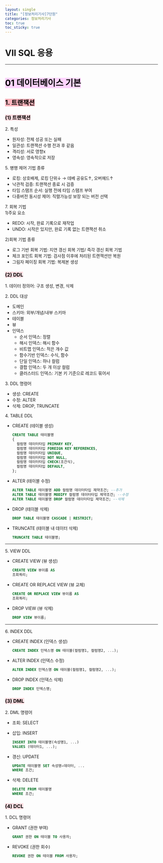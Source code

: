 ```yaml
---
layout: single
title: "[정보처리기사]7단원"
categories: 정보처리기사
toc: true
toc_sticky: true
---
```


# VII SQL 응용

---

# <mark style='background-color: #fed3fe'>01 데이터베이스 기본</mark>

## <mark style='background-color: #fdb5bd'>1. 트랜잭션</mark>

### <mark style='background-color: #ffdce0'>(1) 트랜잭션</mark>

2\. 특성

- 원자성: 전체 성공 또는 실패
- 일관성: 트랜잭션 수행 전과 후 같음
- 격리성: 서로 영향x
- 영속성: 영속적으로 저장

5\. 병행 제어 기법 종류

- 로킹: 상호배제, 로킹 단위↓ → 데베 공유도↑, 오버헤드↑
- 낙관적 검증: 트랜잭션 종료 시 검증
- 타임 스탬프 순서: 실행 전에 타임 스탬프 부여
- 다중버전 동시성 제어: 직렬가능성 보장 되는 버전 선택

7\. 회복 기법  
1\)주요 요소

- REDO: 시작, 완료 기록으로 재작업
- UNDO: 시작은 있지만, 완료 기록 없는 트랜잭션 취소

2\)회복 기법 종류

- 로그 기반 회복 기법: 지연 갱신 회복 기법/ 즉각 갱신 회복 기법
- 체크 포인트 회복 기법: 검사점 이후에 처리된 트랜잭션만 복원
- 그림자 페이징 회복 기법: 복제본 생성

### <mark style='background-color: #ffdce0'>(2) DDL</mark>

1\. 데이터 정의어: 구조 생성, 변경, 삭제

2\. DDL 대상

- 도메인
- 스키마: 외부/개념/내부 스키마
- 테이블
- 뷰
- 인덱스
  - 순서 인덱스: 정렬
  - 해시 인덱스: 해시 함수
  - 비트맵 인덱스: 적은 개수 값
  - 함수기반 인덱스: 수식, 함수
  - 단일 인덱스: 하나 컬럼
  - 결합 인덱스: 두 개 이상 컬럼
  - 클러스터드 인덱스: 기본 키 기준으로 레코드 묶어서

3\. DDL 명령어

- 생성: CREATE
- 수정: ALTER
- 삭제: DROP, TRUNCATE

4\. TABLE DDL

- CREATE (테이블 생성)

  ```sql
  CREATE TABLE 테이블명
  {
    컬럼명 데이터타입 PRIMARY KEY,
    컬럼명 데이터타입 FOREIGN KEY REFERENCES,
    컬럼명 데이터타입 UNIQUE,
    컬럼명 데이터타입 NOT NULL,
    컬럼명 데이터타입 CHECK(조건식),
    컬럼명 데이터타입 DEFAULT,
  };
  ```

- ALTER (테이블 수정)

  ```sql
  ALTER TABLE 테이블명 ADD 컬럼명 데이터타입 제약조건; --추가
  ALTER TABLE 테이블명 MODIFY 컬럼명 데이터타입 제약조건; --수정
  ALTER TABLE 테이블명 DROP 컬럼명 데이터타입 제약조건; --삭제
  ```

- DROP (테이블 삭제)

  ```sql
  DROP TABLE 테이블명 CASCADE | RESTRICT;
  ```

- TRUNCATE (테이블 내 데이터 삭제)

  ```sql
  TRUNCATE TABLE 테이블명;
  ```

---

5\. VIEW DDL

- CREATE VIEW (뷰 생성)

  ```sql
  CREATE VIEW 뷰이름 AS
  조회쿼리;
  ```

- CREATE OR REPLACE VIEW (뷰 교체)

  ```sql
  CREATE OR REPLACE VIEW 뷰이름 AS
  조회쿼리;
  ```

- DROP VIEW (뷰 삭제)

  ```sql
  DROP VIEW 뷰이름;
  ```

---

6\. INDEX DDL

- CREATE INDEX (인덱스 생성)

  ```sql
  CREATE INDEX 인덱스명 ON 테이블(컬럼명1, 컬럼명2, ...);
  ```

- ALTER INDEX (인덱스 수정)

  ```sql
  ALTER INDEX 인덱스명 ON 테이블(컬럼명1, 컬럼명2, ...);
  ```

- DROP INDEX (인덱스 삭제)

  ```sql
  DROP INDEX 인덱스명;
  ```

### <mark style='background-color: #ffdce0'>(3) DML</mark>

2\. DML 명령어

- 조회: SELECT

- 삽입: INSERT

  ```sql
  INSERT INTO 테이블명(속성명1, ...)
  VALUES (데이터1, ...);
  ```

- 갱신: UPDATE

  ```sql
  UPDATE 테이블명 SET 속성명=데이터, ...
  WHERE 조건;
  ```

- 삭제: DELETE
  ```sql
  DELETE FROM 테이블명
  WHERE 조건;
  ```

### <mark style='background-color: #ffdce0'>(4) DCL</mark>

1\. DCL 명령어

- GRANT (권한 부여)

  ```sql
  GRANT 권한 ON 테이블 TO 사용자;
  ```

- REVOKE (권한 회수)
  ```sql
  REVOKE 권한 ON 테이블 FROM 사용자;
  ```
